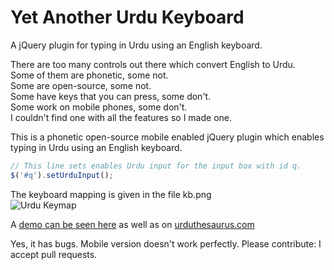 # Yet Another Urdu Keyboard
A jQuery plugin for typing in Urdu using an English keyboard. 

There are too many controls out there which convert English to Urdu.<br/>
Some of them are phonetic, some not.<br/>
Some are open-source, some not.<br/>
Some have keys that you can press, some don't.<br/>
Some work on mobile phones, some don't.<br/>
I couldn't find one with all the features so I made one.<br/>

This is a phonetic open-source mobile enabled jQuery plugin which enables typing in Urdu using an English keyboard.<br/>

```javascript
// This line sets enables Urdu input for the input box with id q.
$('#q').setUrduInput();
```

The keyboard mapping is given in the file kb.png <br/>
![Urdu Keymap](https://github.com/awaisathar/yauk/raw/master/kb.png "Urdu Keymap")

A [demo can be seen here](http://awaisathar.github.io) as well as on [urduthesaurus.com](http://urduthesaurus.com)

Yes, it has bugs. Mobile version doesn't work perfectly. Please contribute: I accept pull requests.



